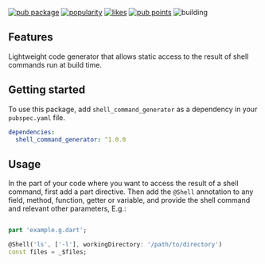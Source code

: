 [![pub package](https://img.shields.io/pub/v/shell_command_generator.svg?label=shell_command_generator&color=blue)](https://pub.dev/packages/shell_command_generator)
[![popularity](https://img.shields.io/pub/popularity/shell_command_generator?logo=dart)](https://pub.dev/packages/shell_command_generator/score)
[![likes](https://img.shields.io/pub/likes/shell_command_generator?logo=dart)](https://pub.dev/packages/shell_command_generator/score)
[![pub points](https://img.shields.io/pub/points/shell_command_generator?logo=dart)](https://pub.dev/packages/shell_command_generator/score)
![building](https://github.com/tjarvstrand/shell_command_generator/workflows/shell_command_generator/badge.svg)

## Features

Lightweight code generator that allows static access to the result of shell commands run at build 
time.

## Getting started

To use this package, add `shell_command_generator` as a dependency in your `pubspec.yaml` file.

```yaml
dependencies:
  shell_command_generator: ^1.0.0
```

## Usage


In the part of your code where you want to access the result of a shell command, first add a part 
directive. Then add the `@Shell` annotation to any field, method, function, getter or variable, and 
provide the shell command and relevant other parameters, E.g.:

```dart

part 'example.g.dart';

@Shell('ls', ['-l'], workingDirectory: '/path/to/directory')
const files = _$files;
```

